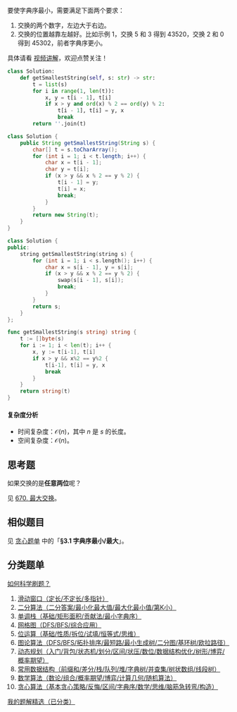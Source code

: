 要使字典序最小，需要满足下面两个要求：

1. 交换的两个数字，左边大于右边。
2. 交换的位置越靠左越好。比如示例 1，交换 $5$ 和 $3$ 得到 $43520$，交换 $2$ 和 $0$ 得到 $45302$，前者字典序更小。

具体请看 [视频讲解](https://www.bilibili.com/video/BV1LZ421u7Ut/)，欢迎点赞关注！

```py [sol-Python3]
class Solution:
    def getSmallestString(self, s: str) -> str:
        t = list(s)
        for i in range(1, len(t)):
            x, y = t[i - 1], t[i]
            if x > y and ord(x) % 2 == ord(y) % 2:
                t[i - 1], t[i] = y, x
                break
        return ''.join(t)
```

```java [sol-Java]
class Solution {
    public String getSmallestString(String s) {
        char[] t = s.toCharArray();
        for (int i = 1; i < t.length; i++) {
            char x = t[i - 1];
            char y = t[i];
            if (x > y && x % 2 == y % 2) {
                t[i - 1] = y;
                t[i] = x;
                break;
            }
        }
        return new String(t);
    }
}
```

```cpp [sol-C++]
class Solution {
public:
    string getSmallestString(string s) {
        for (int i = 1; i < s.length(); i++) {
            char x = s[i - 1], y = s[i];
            if (x > y && x % 2 == y % 2) {
                swap(s[i - 1], s[i]);
                break;
            }
        }
        return s;
    }
};
```

```go [sol-Go]
func getSmallestString(s string) string {
	t := []byte(s)
	for i := 1; i < len(t); i++ {
		x, y := t[i-1], t[i]
		if x > y && x%2 == y%2 {
			t[i-1], t[i] = y, x
			break
		}
	}
	return string(t)
}
```

#### 复杂度分析

- 时间复杂度：$\mathcal{O}(n)$，其中 $n$ 是 $s$ 的长度。
- 空间复杂度：$\mathcal{O}(n)$。

## 思考题

如果交换的是**任意两位**呢？

见 [670. 最大交换](https://leetcode.cn/problems/maximum-swap/)。

## 相似题目

见 [贪心题单](https://leetcode.cn/circle/discuss/g6KTKL/) 中的「**§3.1 字典序最小/最大**」。

## 分类题单

[如何科学刷题？](https://leetcode.cn/circle/discuss/RvFUtj/)

1. [滑动窗口（定长/不定长/多指针）](https://leetcode.cn/circle/discuss/0viNMK/)
2. [二分算法（二分答案/最小化最大值/最大化最小值/第K小）](https://leetcode.cn/circle/discuss/SqopEo/)
3. [单调栈（基础/矩形面积/贡献法/最小字典序）](https://leetcode.cn/circle/discuss/9oZFK9/)
4. [网格图（DFS/BFS/综合应用）](https://leetcode.cn/circle/discuss/YiXPXW/)
5. [位运算（基础/性质/拆位/试填/恒等式/思维）](https://leetcode.cn/circle/discuss/dHn9Vk/)
6. [图论算法（DFS/BFS/拓扑排序/最短路/最小生成树/二分图/基环树/欧拉路径）](https://leetcode.cn/circle/discuss/01LUak/)
7. [动态规划（入门/背包/状态机/划分/区间/状压/数位/数据结构优化/树形/博弈/概率期望）](https://leetcode.cn/circle/discuss/tXLS3i/)
8. [常用数据结构（前缀和/差分/栈/队列/堆/字典树/并查集/树状数组/线段树）](https://leetcode.cn/circle/discuss/mOr1u6/)
9. [数学算法（数论/组合/概率期望/博弈/计算几何/随机算法）](https://leetcode.cn/circle/discuss/IYT3ss/)
10. [贪心算法（基本贪心策略/反悔/区间/字典序/数学/思维/脑筋急转弯/构造）](https://leetcode.cn/circle/discuss/g6KTKL/)

[我的题解精选（已分类）](https://github.com/EndlessCheng/codeforces-go/blob/master/leetcode/SOLUTIONS.md)
